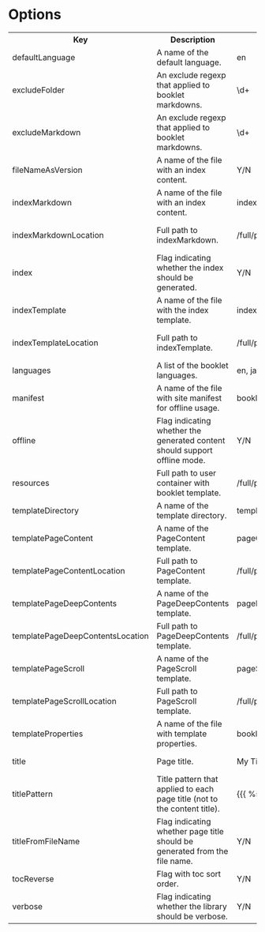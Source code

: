 Options
=======

<table>
  <tr>
    <th>Key</th><th>Description</th><th>Value</th><th>Notes</th>
  </tr>
  <tr>
    <td>defaultLanguage</td><td>A name of the default language.</td><td>en</td><td>changed by user</td>
  </tr>
  <tr>
    <td>excludeFolder</td><td>An exclude regexp that applied to booklet markdowns.</td><td>\d+</td><td>changed by user</td>
  </tr>
  <tr>
    <td>excludeMarkdown</td><td>An exclude regexp that applied to booklet markdowns.</td><td>\d+</td><td>changed by user</td>
  </tr>
  <tr>
    <td>fileNameAsVersion</td><td>A name of the file with an index content.</td><td>Y/N</td><td>changed by user</td>
  </tr>
  <tr>
    <td>indexMarkdown</td><td>A name of the file with an index content.</td><td>index.markdown</td><td>changed by user</td>
  </tr>
  <tr>
    <td>indexMarkdownLocation</td><td>Full path to indexMarkdown.</td><td>/full/path/to/index.markdown</td><td>changed by application</td>
  </tr>
  <tr>
    <td>index</td><td>Flag indicating whether the index should be generated.</td><td>Y/N</td><td>changed by user</td>
  </tr>
  <tr>
    <td>indexTemplate</td><td>A name of the file with the index template.</td><td>index.scaml</td><td>changed by user</td>
  </tr>
  <tr>
    <td>indexTemplateLocation</td><td>Full path to indexTemplate.</td><td>/full/path/to/index.scaml</td><td>changed by application</td>
  </tr>
  <tr>
    <td>languages</td><td>A list of the booklet languages.</td><td>en, ja, ru</td><td>changed by user</td>
  </tr>
  <tr>
    <td>manifest</td><td>A name of the file with site manifest for offline usage.</td><td>booklet.manifest</td><td>changed by user</td>
  </tr>
  <tr>
    <td>offline</td><td>Flag indicating whether the generated content should support offline mode.</td><td>Y/N</td><td>changed by user</td>
  </tr>
  <tr>
    <td>resources</td><td>Full path to user container with booklet template.</td><td>/full/path/to/directory/with/template</td><td>changed by user</td>
  </tr>
  <tr>
    <td>templateDirectory</td><td>A name of the template directory.</td><td>template</td><td>changed by user</td>
  </tr>
  <tr>
    <td>templatePageContent</td><td>A name of the PageContent template.</td><td>pageContent.scaml</td><td>changed by user</td>
  </tr>
  <tr>
    <td>templatePageContentLocation</td><td>Full path to PageContent template.</td><td>/full/path/to/pageContent.scaml</td><td>changed by application</td>
  </tr>
  <tr>
    <td>templatePageDeepContents</td><td>A name of the PageDeepContents template.</td><td>pageDeepContents.scaml</td><td>changed by user</td>
  </tr>
  <tr>
    <td>templatePageDeepContentsLocation</td><td>Full path to PageDeepContents template.</td><td>/full/path/to/pageDeepContents.scaml</td><td>changed by application</td>
  </tr>
  <tr>
    <td>templatePageScroll</td><td>A name of the PageScroll template.</td><td>pageScroll.scaml</td><td>changed by user</td>
  </tr>
  <tr>
    <td>templatePageScrollLocation</td><td>Full path to PageScroll template.</td><td>/full/path/to/pageScroll.scaml</td><td>changed by application</td>
  </tr>
  <tr>
    <td>templateProperties</td><td>A name of the file with template properties.</td><td>booklet.properties</td><td>changed by user</td>
  </tr>
  <tr>
    <td>title</td><td>Page title.</td><td>My Title</td><td>changed by user</td>
  </tr>
  <tr>
    <td>titlePattern</td><td>Title pattern that applied to each page title (not to the content title).</td><td>{{{ %s }}}</td><td>changed by user</td>
  </tr>
  <tr>
    <td>titleFromFileName</td><td>Flag indicating whether page title should be generated from the file name.</td><td>Y/N</td><td>changed by user</td>
  </tr>
  <tr>
    <td>tocReverse</td><td>Flag with toc sort order.</td><td>Y/N</td><td>changed by user</td>
  </tr>
  <tr>
    <td>verbose</td><td>Flag indicating whether the library should be verbose.</td><td>Y/N</td><td>changed by user or application</td>
  </tr>
</table>